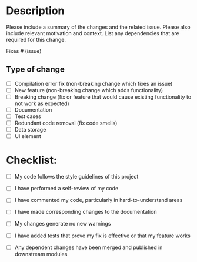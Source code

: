 # Description

Please include a summary of the changes and the related issue. Please also include relevant motivation and context. List any dependencies that are required for this change.

Fixes # (issue)

## Type of change

- [ ] Compilation error fix (non-breaking change which fixes an issue)
- [ ] New feature (non-breaking change which adds functionality)
- [ ] Breaking change (fix or feature that would cause existing functionality to not work as expected)
- [ ] Documentation
- [ ] Test cases
- [ ] Redundant code removal (fix code smells)
- [ ] Data storage 
- [ ] UI element

# Checklist:

- [ ] My code follows the style guidelines of this project
- [ ] I have performed a self-review of my code
- [ ] I have commented my code, particularly in hard-to-understand areas
- [ ] I have made corresponding changes to the documentation
- [ ] My changes generate no new warnings
- [ ] I have added tests that prove my fix is effective or that my feature works
- [ ] Any dependent changes have been merged and published in downstream modules

